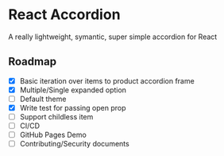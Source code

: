 # React Accordion
A really lightweight, symantic, super simple accordion for React

## Roadmap

- [x] Basic iteration over items to product accordion frame
- [x] Multiple/Single expanded option
- [ ] Default theme
- [x] Write test for passing open prop
- [ ] Support childless item
- [ ] CI/CD
- [ ] GitHub Pages Demo
- [ ] Contributing/Security documents
